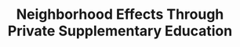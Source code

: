 ---
layout: post
title: Neighborhood Effects Through Private Supplementary Education
categories: [research]  # research 카테고리로 지정
description: >
  연구에 대한 간단한 설명을 여기에 작성합니다.
---